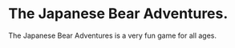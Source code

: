 The Japanese Bear Adventures.
======

The Japanese Bear Adventures is a very fun game for all ages.

